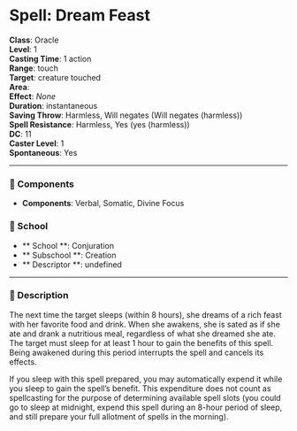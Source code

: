 
# Spell: Dream Feast
**Class**: Oracle  
**Level**: 1  
**Casting Time**: 1 action  
**Range**: touch  
**Target**: creature touched  
**Area**:   
**Effect**: _None_  
**Duration**: instantaneous  
**Saving Throw**: Harmless, Will negates (Will negates (harmless))  
**Spell Resistance**: Harmless, Yes (yes (harmless))  
**DC**: 11  
**Caster Level**: 1  
**Spontaneous**: Yes

---

### 🔮 Components
- **Components**: Verbal, Somatic, Divine Focus

### 🏫 School
- ** School **: Conjuration
- ** Subschool **: Creation
- ** Descriptor **: undefined
---

### 📜 Description
The next time the target sleeps (within 8 hours), she dreams of a rich feast with her favorite food and drink. When she awakens, she is sated as if she ate and drank a nutritious meal, regardless of what she dreamed she ate. The target must sleep for at least 1 hour to gain the benefits of this spell. Being awakened during this period interrupts the spell and cancels its effects.

If you sleep with this spell prepared, you may automatically expend it while you sleep to gain the spell’s benefit. This expenditure does not count as spellcasting for the purpose of determining available spell slots (you could go to sleep at midnight, expend this spell during an 8-hour period of sleep, and still prepare your full allotment of spells in the morning).
